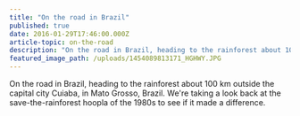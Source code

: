 ```yaml
---
title: "On the road in Brazil"
published: true
date: 2016-01-29T17:46:00.000Z
article-topic: on-the-road
description: "On the road in Brazil, heading to the rainforest about 100 km outside the capital city Cuiaba, in Mato Grosso, Brazil. We're taking a look back at the save-the-rainforest hoopla of the 1980s to see if it made a difference."
featured_image_path: /uploads/1454089813171_HGHWY.JPG
---
```


On the road in Brazil, heading to the rainforest about 100 km outside the capital city Cuiaba, in Mato Grosso, Brazil. We're taking a look back at the save-the-rainforest hoopla of the 1980s to see if it made a difference.

